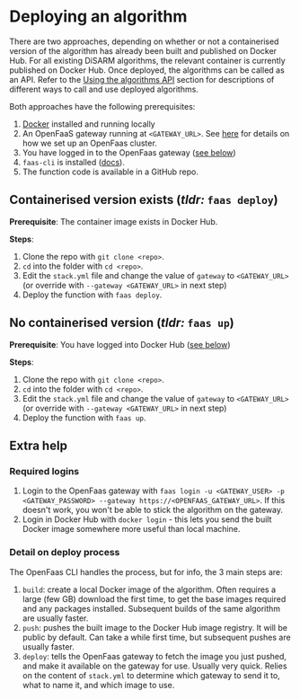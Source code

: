# Deploying an algorithm

There are two approaches, depending on whether or not a containerised version of the algorithm has already been built and published on Docker Hub. For all existing DiSARM algorithms, the relevant container is currently published on Docker Hub. Once deployed, the algorithms can be called as an API. Refer to the [Using the algorithms API](https://github.com/disarm-platform/docs/tree/02fce263d68abd9ef6e11bf3edbff02259ca297a/api-docs/creating-and-deploying-functions/api-docs/using-the-api/README.md) section for descriptions of different ways to call and use deployed algorithms.

Both approaches have the following prerequisites:

1. [Docker](https://docs.docker.com/install/) installed and running locally
2. An OpenFaaS gateway running at `<GATEWAY_URL>`. See [here](https://github.com/disarm-platform/config-faas-cluster) for details on how we set up an OpenFaas cluster. 
3. You have logged in to the OpenFaas gateway \([see below](deploying.md#required-logins)\)
4. `faas-cli` is installed \([docs](https://docs.openfaas.com/cli/install/)\).
5. The function code is available in a GitHub repo.

## Containerised version exists \(_tldr:_ `faas deploy`\)

**Prerequisite**: The container image exists in Docker Hub.

**Steps**:

1. Clone the repo with `git clone <repo>`.
2. `cd` into the folder with `cd <repo>`.
3. Edit the `stack.yml` file and change the value of `gateway` to `<GATEWAY_URL>` \(or override with `--gateway <GATEWAY_URL>` in next step\)
4. Deploy the function with `faas deploy`.

## No containerised version \(_tldr:_ `faas up`\)

**Prerequisite**: You have logged into Docker Hub \([see below](deploying.md#required-logins)\)

**Steps**:

1. Clone the repo with `git clone <repo>`.
2. `cd` into the folder with `cd <repo>`.
3. Edit the `stack.yml` file and change the value of `gateway` to `<GATEWAY_URL>` \(or override with `--gateway <GATEWAY_URL>` in next step\)
4. Deploy the function with `faas up`.

## Extra help

### Required logins

1. Login to the OpenFaas gateway with `faas login -u <GATEWAY_USER> -p <GATEWAY_PASSWORD> --gateway https://<OPENFAAS_GATEWAY_URL>`. If this doesn't work, you won't be able to stick the algorithm on the gateway.
2. Login in Docker Hub with `docker login` - this lets you send the built Docker image somewhere more useful than local machine.

### Detail on deploy process

The OpenFaas CLI handles the process, but for info, the 3 main steps are:

1. `build`: create a local Docker image of the algorithm. Often requires a large \(few GB\) download the first time, to get the base images required and any packages installed. Subsequent builds of the same algorithm are usually faster.
2. `push`: pushes the built image to the Docker Hub image registry. It will be public by default. Can take a while first time, but subsequent pushes are usually faster.
3. `deploy`: tells the OpenFaas gateway to fetch the image you just pushed, and make it available on the gateway for use. Usually very quick. Relies on the content of `stack.yml` to determine which gateway to send it to, what to name it, and which image to use. 

